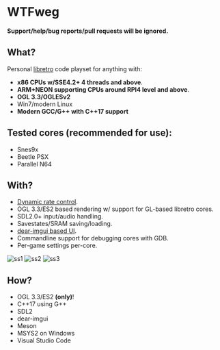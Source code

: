 # WTFweg

**Support/help/bug reports/pull requests will be ignored.**

## What?

Personal [libretro](https://www.libretro.com) code playset for anything with:

* **x86 CPUs w/SSE4.2+ 4 threads and above**.
* **ARM+NEON supporting CPUs around RPI4 level and above**.
* **OGL 3.3/OGLESv2**
* Win7/modern Linux
* **Modern GCC/G++ with C++17 support**


## Tested cores (recommended for use):

* Snes9x
* Beetle PSX
* Parallel N64

## With?

* [Dynamic rate control](https://docs.libretro.com/development/cores/dynamic-rate-control/).
* OGL 3.3/ES2 based rendering w/ support for GL-based libretro cores.
* SDL2.0+ input/audio handling.
* Savestates/SRAM saving/loading.
* [dear-imgui based UI](https://github.com/ocornut/imgui).
* Commandline support for debugging cores with GDB.
* Per-game settings per-core.



![ss1](https://user-images.githubusercontent.com/56025978/163493614-c992cfd3-78d5-4579-87aa-53b580f70305.png)
![ss2](https://user-images.githubusercontent.com/56025978/163493616-6dd1bae6-6aab-4a64-9c20-88ece03bdd52.png)
![ss3](https://user-images.githubusercontent.com/56025978/163493617-5db73c9e-44f3-4caa-8283-57a17e90e0f3.png)

## How?

* OGL 3.3/ES2 **(only)**!
* C++17 using G++
* SDL2
* dear-imgui
* Meson
* MSYS2 on Windows
* Visual Studio Code
